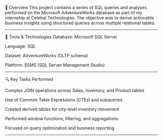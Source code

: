 📄 Overview
This project contains a series of SQL queries and analyses performed on the Microsoft AdventureWorks database as part of my internship at Celebal Technologies. The objective was to derive actionable business insights using structured queries across multiple relational tables.

--------------------------------------------------------------------------------------------------------------------------------------------------------------------------------------------------------------------

🧰 Tools & Technologies
Database: Microsoft SQL Server

Language: SQL

Dataset: AdventureWorks (OLTP schema)

Platform: SSMS (SQL Server Management Studio)

---------------------------------------------------------------------------------------------------------------------------------------------------------------------------------------------------------------------

🔍 Key Tasks Performed

Complex JOIN operations across Sales, Inventory, and Product tables

Use of Common Table Expressions (CTEs) and subqueries

Created derived tables for city-level inventory movement

Performed window functions, filtering, and aggregations

Focused on query optimization and business reporting

---------------------------------------------------------------------------------------------------------------------------------------------------------------------------------------------------------------------
